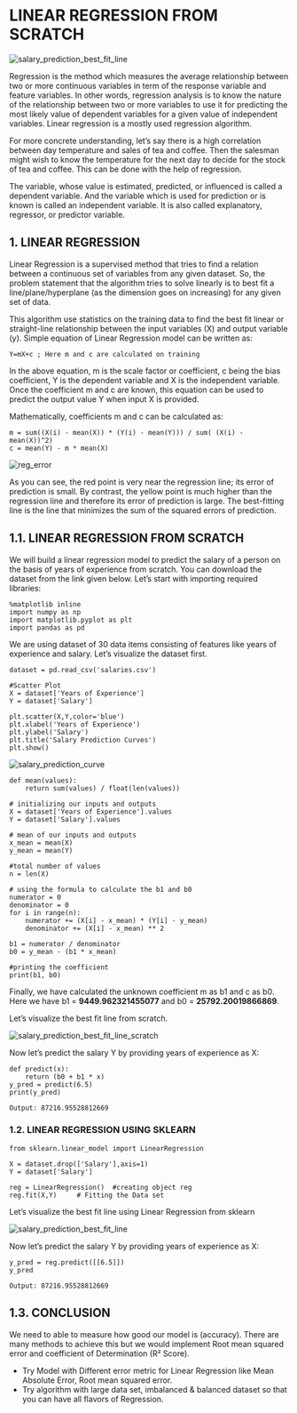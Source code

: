 # LINEAR REGRESSION FROM SCRATCH

![salary_prediction_best_fit_line](https://user-images.githubusercontent.com/40186859/177680055-5a2d5497-98b6-4f98-9913-ffab67cc7a19.png)

Regression is the method which measures the average relationship between two or more continuous variables in term of the response variable and feature variables. In other words, regression analysis is to know the nature of the relationship between two or more variables to use it for predicting the most likely value of dependent variables for a given value of independent variables. Linear regression is a mostly used regression algorithm.

For more concrete understanding, let’s say there is a high correlation between day temperature and sales of tea and coffee. Then the salesman might wish to know the temperature for the next day to decide for the stock of tea and coffee. This can be done with the help of regression.

The variable, whose value is estimated, predicted, or influenced is called a dependent variable. And the variable which is used for prediction or is known is called an independent variable. It is also called explanatory, regressor, or predictor variable.

## 1. LINEAR REGRESSION

Linear Regression is a supervised method that tries to find a relation between a continuous set of variables from any given dataset. So, the problem statement that the algorithm tries to solve linearly is to best fit a line/plane/hyperplane (as the dimension goes on increasing) for any given set of data.

This algorithm use statistics on the training data to find the best fit linear or straight-line relationship between the input variables (X) and output variable (y). Simple equation of Linear Regression model can be written as:

```
Y=mX+c ; Here m and c are calculated on training
```

In the above equation, m is the scale factor or coefficient, c being the bias coefficient, Y is the dependent variable and X is the independent variable. Once the coefficient m and c are known, this equation can be used to predict the output value Y when input X is provided.

Mathematically, coefficients m and c can be calculated as:

```
m = sum((X(i) - mean(X)) * (Y(i) - mean(Y))) / sum( (X(i) - mean(X))^2)
c = mean(Y) - m * mean(X)
```
![reg_error](https://user-images.githubusercontent.com/40186859/177681315-7233aae2-97e0-4f1a-9bcd-56a3b88ea148.png)

As you can see, the red point is very near the regression line; its error of prediction is small. By contrast, the yellow point is much higher than the regression line and therefore its error of prediction is large. The best-fitting line is the line that minimizes the sum of the squared errors of prediction.

## 1.1. LINEAR REGRESSION FROM SCRATCH

We will build a linear regression model to predict the salary of a person on the basis of years of experience from scratch. You can download the dataset from the link given below. Let’s start with importing required libraries:

```
%matplotlib inline
import numpy as np
import matplotlib.pyplot as plt
import pandas as pd
```

We are using dataset of 30 data items consisting of features like years of experience and salary. Let’s visualize the dataset first.

```
dataset = pd.read_csv('salaries.csv')

#Scatter Plot
X = dataset['Years of Experience']
Y = dataset['Salary']

plt.scatter(X,Y,color='blue')
plt.xlabel('Years of Experience')
plt.ylabel('Salary')
plt.title('Salary Prediction Curves')
plt.show()
```
![salary_prediction_curve](https://user-images.githubusercontent.com/40186859/177685995-af8c1fc9-9145-4337-81b4-03159324d71a.png)

```
def mean(values):
    return sum(values) / float(len(values))

# initializing our inputs and outputs
X = dataset['Years of Experience'].values
Y = dataset['Salary'].values

# mean of our inputs and outputs
x_mean = mean(X)
y_mean = mean(Y)

#total number of values
n = len(X)

# using the formula to calculate the b1 and b0
numerator = 0
denominator = 0
for i in range(n):
    numerator += (X[i] - x_mean) * (Y[i] - y_mean)
    denominator += (X[i] - x_mean) ** 2
    
b1 = numerator / denominator
b0 = y_mean - (b1 * x_mean)

#printing the coefficient
print(b1, b0)
```
Finally, we have calculated the unknown coefficient m as b1 and c as b0. Here we have b1 = **9449.962321455077** and b0 = **25792.20019866869**.

Let’s visualize the best fit line from scratch.

![salary_prediction_best_fit_line_scratch](https://user-images.githubusercontent.com/40186859/177680348-ded24709-9e35-4c96-882e-f429423e7c17.png)

Now let’s predict the salary Y by providing years of experience as X:

```
def predict(x):
    return (b0 + b1 * x)
y_pred = predict(6.5)                      
print(y_pred)

Output: 87216.95528812669
```
### 1.2. LINEAR REGRESSION USING SKLEARN

```
from sklearn.linear_model import LinearRegression

X = dataset.drop(['Salary'],axis=1)                
Y = dataset['Salary'] 

reg = LinearRegression()  #creating object reg
reg.fit(X,Y)     # Fitting the Data set
```

Let’s visualize the best fit line using Linear Regression from sklearn

![salary_prediction_best_fit_line](https://user-images.githubusercontent.com/40186859/177680055-5a2d5497-98b6-4f98-9913-ffab67cc7a19.png)

Now let’s predict the salary Y by providing years of experience as X:

```
y_pred = reg.predict([[6.5]])  
y_pred

Output: 87216.95528812669
```

## 1.3. CONCLUSION

We need to able to measure how good our model is (accuracy). There are many methods to achieve this but we would implement Root mean squared error and coefficient of Determination (R² Score).

* Try Model with Different error metric for Linear Regression like Mean Absolute Error, Root mean squared error.
* Try algorithm with large data set, imbalanced & balanced dataset so that you can have all flavors of Regression.

